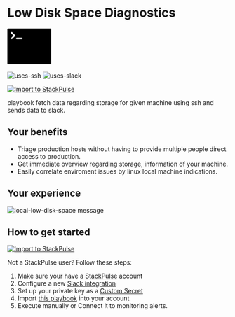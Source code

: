 # Low Disk Space Diagnostics

<img src="../../images/ssh.svg" width="100" alt="low-disk-space">

![uses-ssh](https://img.shields.io/badge/uses-ssh-red)
![uses-slack](https://img.shields.io/static/v1?label=uses&message=Slack&style=flat&logo=slack&color=4A154B)

[![Import to StackPulse](../../images/open_in_stackpulse.svg)](https://app.stackpulse.io/playbook/create?tab=playbook#https://github.com/stackpulse/playbooks/blob/master/linux/low-disk-space/playbook.yaml)

playbook fetch data regarding storage for given machine using ssh and sends data to slack.

## Your benefits

- Triage production hosts without having to provide multiple people direct access to production.
- Get immediate overview regarding storage, information of your machine.
- Easily correlate enviroment issues by linux local machine indications.

## Your experience

![local-low-disk-space message](../../images/low-disk-space_output.png)

## How to get started

[![Import to StackPulse](../../images/open_in_stackpulse.svg)](https://app.stackpulse.io/playbook/create?tab=playbook#https://github.com/stackpulse/playbooks/blob/master/linux/low-disk-space/playbook.yaml)

Not a StackPulse user? Follow these steps:

1. Make sure your have a [StackPulse](https://stackpulse.com/get-started) account
2. Configure a  new [Slack integration](https://docs.stackpulse.io/getting_started/#step-3-configure-a-new-slack-integration)
3. Set up your private key as a [Custom Secret](https://docs.stackpulse.io/integrations/#custom-integrations-secrets)
4. Import [this playbook](https://app.stackpulse.io/playbooks) into your account
5. Execute manually or Connect it to monitoring alerts.
